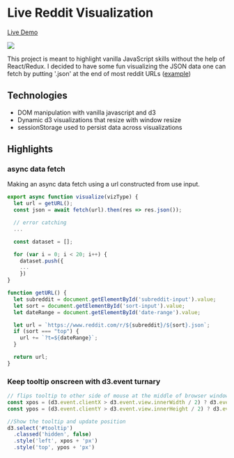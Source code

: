 # Live Reddit Visualization

[Live Demo](https://masonchinkin.github.io/redditVisualization/)

![](https://github.com/MasonChinkin/redditVisualization/blob/master/dist/demo.gif?raw=true)

This project is meant to highlight vanilla JavaScript skills without the help of React/Redux. I decided to have some fun visualizing the JSON data one can fetch by putting '.json' at the end of most reddit URLs ([example](https://www.reddit.com/hot.json))

## Technologies
* DOM manipulation with vanilla javascript and d3
* Dynamic d3 visualizations that resize with window resize
* sessionStorage used to persist data across visualizations

## Highlights

### async data fetch
Making an async data fetch using a url constructed from use input.

```javascript
export async function visualize(vizType) {
  let url = getURL();
  const json = await fetch(url).then(res => res.json());

  // error catching
  ...

  const dataset = [];

  for (var i = 0; i < 20; i++) {
    dataset.push({
    ...
    })
}

function getURL() {
  let subreddit = document.getElementById('subreddit-input').value;
  let sort = document.getElementById('sort-input').value;
  let dateRange = document.getElementById('date-range').value;

  let url = `https://www.reddit.com/r/${subreddit}/${sort}.json`;
  if (sort === "top") {
    url += `?t=${dateRange}`;
  }

  return url;
}
```

### Keep tooltip onscreen with d3.event turnary
```javascript
// flips tooltip to other side of mouse at the middle of browser window
const xpos = (d3.event.clientX > d3.event.view.innerWidth / 2) ? d3.event.offsetX - tooltipWidth : d3.event.offsetX;
const ypos = (d3.event.clientY > d3.event.view.innerHeight / 2) ? d3.event.offsetY - tooltipHeight : d3.event.offsetY;

//Show the tooltip and update position
d3.select('#tooltip')
  .classed('hidden', false)
  .style('left', xpos + 'px')
  .style('top', ypos + 'px')
```
